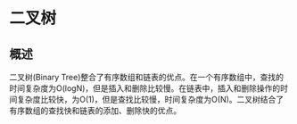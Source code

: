 # 二叉树

## 概述

二叉树(Binary Tree)整合了有序数组和链表的优点。在一个有序数组中，查找的时间复杂度为O(logN)，但是插入和删除比较慢。在链表中，插入和删除操作的时间复杂度比较快，为O(1)，但是查找比较慢，时间复杂度为O(N)。二叉树结合了有序数组的查找快和链表的添加、删除快的优点。

